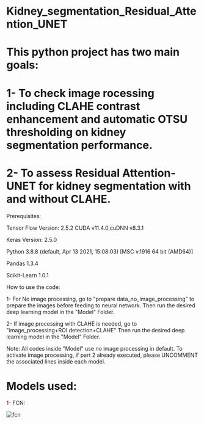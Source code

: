 # Kidney_segmentation_Residual_Attention_UNET
# This python project has two main goals: 
# 1- To check image rocessing including CLAHE contrast enhancement and automatic OTSU thresholding on kidney segmentation performance.
# 2- To assess Residual Attention-UNET for kidney segmentation with and without CLAHE. 

Prerequisites:

Tensor Flow Version: 2.5.2 
CUDA v11.4.0,cuDNN v8.3.1

Keras Version: 2.5.0

Python 3.8.8 (default, Apr 13 2021, 15:08:03) [MSC v.1916 64 bit (AMD64)]

Pandas 1.3.4

Scikit-Learn 1.0.1


How to use the code:

1- For No image processing, go to "prepare data_no_image_processing" to prepare the images before feeding to neural network. Then run the desired deep learning model in the "Model" Folder. 

2- If image processing with CLAHE is needed, go to "image_processing+ROI detection+CLAHE" Then run the desired deep learning model in the "Model" Folder.

Note: All codes inside "Model" use no image processing in default. To activate image processing, if part 2 already executed, please UNCOMMENT the associated lines inside each model. 

# Models used:
1- FCN:


![fcn](https://user-images.githubusercontent.com/78983558/150026926-0ee45ac0-2c55-4c71-b257-890302603373.png)
